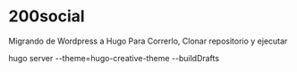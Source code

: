 # 200social
Migrando de Wordpress a Hugo
Para Correrlo, Clonar repositorio y ejecutar

hugo server --theme=hugo-creative-theme --buildDrafts
